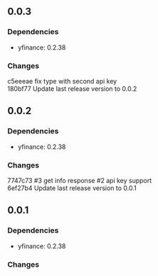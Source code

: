 ## 0.0.3

### Dependencies

- yfinance: 0.2.38

### Changes

c5eeeae fix type with second api key  
180bf77 Update last release version to 0.0.2  


## 0.0.2

### Dependencies

- yfinance: 0.2.38

### Changes

7747c73 #3 get info response #2 api key support  
6ef27b4 Update last release version to 0.0.1  


## 0.0.1

### Dependencies

- yfinance: 0.2.38

### Changes

  


